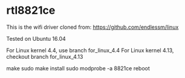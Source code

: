 # rtl8821ce

This is the wifi driver cloned from:
https://github.com/endlessm/linux 

Tested on Ubuntu 16.04

For Linux kernel 4.4, use branch for_linux_4.4
For Linux kernel 4.13, checkout branch for_linux_4.13

make
sudo make install
sudo modprobe -a 8821ce
reboot
